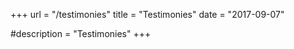 +++
url = "/testimonies"
title = "Testimonies"
date = "2017-09-07"

#description = "Testimonies"
+++